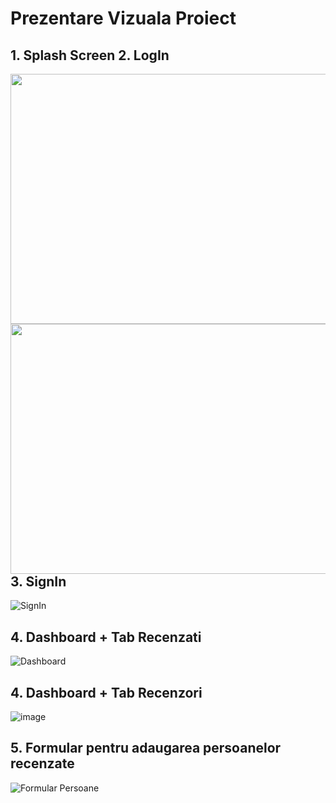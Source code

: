 # Prezentare Vizuala Proiect

## 1. Splash Screen                                                  2. LogIn
<a>
	<img src = "https://user-images.githubusercontent.com/60271540/116011320-0c000880-a62d-11eb-8f7c-1345f2d5b062.png" width="600px" height="400px" align ="left"/>
</a>

<a>
	<img src = "https://user-images.githubusercontent.com/60271540/116156073-afb3ec00-a6f3-11eb-9972-6f3c8a1399fe.png" width="600px" height="400px" align ="right"/>
</a>


## 3. SignIn
![**SignIn**](https://user-images.githubusercontent.com/60271540/116156405-189b6400-a6f4-11eb-8080-68f257171552.png)


## 4. Dashboard + Tab Recenzati
![**Dashboard**](https://user-images.githubusercontent.com/60271540/116156464-2fda5180-a6f4-11eb-8c36-5488567a508b.png)

## 4. Dashboard + Tab Recenzori
![image](https://user-images.githubusercontent.com/60271540/116156631-6adc8500-a6f4-11eb-8e87-6ee1eee2de8d.png)


## 5. Formular pentru adaugarea persoanelor recenzate
![**Formular Persoane**](https://user-images.githubusercontent.com/60271540/116156847-b727c500-a6f4-11eb-8bc9-932765723414.png)
